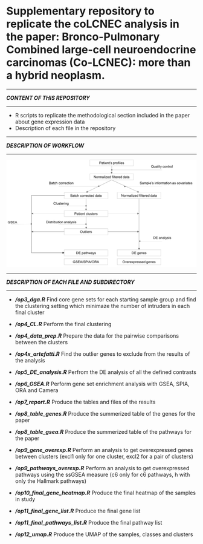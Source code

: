 # Supplementary repository to replicate the coLCNEC analysis in the paper: Bronco-Pulmonary Combined large-cell neuroendocrine carcinomas (Co-LCNEC): more than a hybrid neoplasm.

********************************
***CONTENT OF THIS REPOSITORY***
********************************
- R scripts to replicate the methodological section included in the paper about gene expression data
- Description of each file in the repository

********************************
***DESCRIPTION OF WORKFLOW***
********************************

![Test Image 8](https://github.com/LucaGiudice/Supplementary-coLCNEC/blob/main/data/workflow.png)

********************************
***DESCRIPTION OF EACH FILE AND SUBDIRECTORY***
********************************

- ***/op3_dga.R*** Find core gene sets for each starting sample group and find the clustering setting which minimaze the number of intruders in each final cluster

- ***/op4_CL.R*** Perform the final clustering

- ***/op4_data_prep.R*** Prepare the data for the pairwise comparisons between the clusters
   
- ***/op4x_artefatti.R*** Find the outlier genes to exclude from the results of the analysis

- ***/op5_DE_analysis.R*** Perfrom the DE analysis of all the defined contrasts

- ***/op6_GSEA.R*** Perform gene set enrichment analysis with GSEA, SPIA, ORA and Camera

- ***/op7_report.R*** Produce the tables and files of the results

- ***/op8_table_genes.R*** Produce the summerized table of the genes for the paper

- ***/op8_table_gsea.R*** Produce the summerized table of the pathways for the paper

- ***/op9_gene_overexp.R*** Perform an analysis to get overexpressed genes between clusters (excl1 only for one cluster, excl2 for a pair of clusters)

- ***/op9_pathways_overexp.R*** Perform an analysis to get overexpressed pathways using the ssGSEA measure (c6 only for c6 pathways, h with only the Hallmark pathways)

- ***/op10_final_gene_heatmap.R*** Produce the final heatmap of the samples in study

- ***/op11_final_gene_list.R*** Produce the final gene list

- ***/op11_final_pathways_list.R*** Produce the final pathway list

- ***/op12_umap.R*** Produce the UMAP of the samples, classes and clusters
